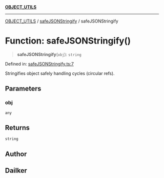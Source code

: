[**OBJECT_UTILS**](../../README.md)

***

[OBJECT_UTILS](../../README.md) / [safeJSONStringify](../README.md) / safeJSONStringify

# Function: safeJSONStringify()

> **safeJSONStringify**(`obj`): `string`

Defined in: [safeJSONStringify.ts:7](https://github.com/dailker/everyutil/blob/9b590f3b464c4883aa51a0e840c616072d918dc8/src/object/safeJSONStringify.ts#L7)

Stringifies object safely handling cycles (circular refs).

## Parameters

### obj

`any`

## Returns

`string`

## Author

## Dailker
